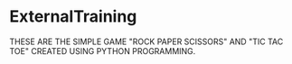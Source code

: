 # ExternalTraining
THESE ARE THE SIMPLE GAME "ROCK PAPER SCISSORS" AND "TIC TAC TOE" CREATED USING PYTHON PROGRAMMING. 
